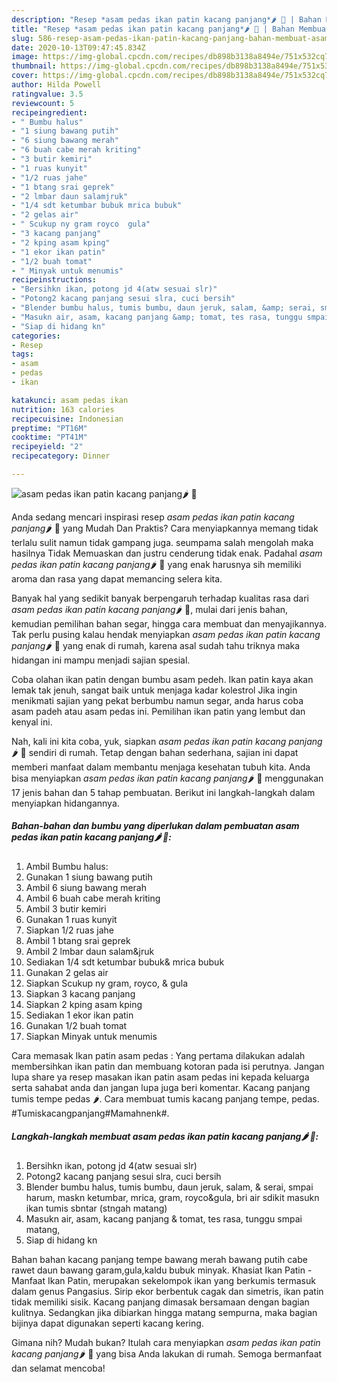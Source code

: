 ```yaml
---
description: "Resep *asam pedas ikan patin kacang panjang*🌶 🎏 | Bahan Membuat *asam pedas ikan patin kacang panjang*🌶 🎏 Yang Lezat Sekali"
title: "Resep *asam pedas ikan patin kacang panjang*🌶 🎏 | Bahan Membuat *asam pedas ikan patin kacang panjang*🌶 🎏 Yang Lezat Sekali"
slug: 586-resep-asam-pedas-ikan-patin-kacang-panjang-bahan-membuat-asam-pedas-ikan-patin-kacang-panjang-yang-lezat-sekali
date: 2020-10-13T09:47:45.834Z
image: https://img-global.cpcdn.com/recipes/db898b3138a8494e/751x532cq70/asam-pedas-ikan-patin-kacang-panjang🌶-🎏-foto-resep-utama.jpg
thumbnail: https://img-global.cpcdn.com/recipes/db898b3138a8494e/751x532cq70/asam-pedas-ikan-patin-kacang-panjang🌶-🎏-foto-resep-utama.jpg
cover: https://img-global.cpcdn.com/recipes/db898b3138a8494e/751x532cq70/asam-pedas-ikan-patin-kacang-panjang🌶-🎏-foto-resep-utama.jpg
author: Hilda Powell
ratingvalue: 3.5
reviewcount: 5
recipeingredient:
- " Bumbu halus"
- "1 siung bawang putih"
- "6 siung bawang merah"
- "6 buah cabe merah kriting"
- "3 butir kemiri"
- "1 ruas kunyit"
- "1/2 ruas jahe"
- "1 btang srai geprek"
- "2 lmbar daun salamjruk"
- "1/4 sdt ketumbar bubuk mrica bubuk"
- "2 gelas air"
- " Scukup ny gram royco  gula"
- "3 kacang panjang"
- "2 kping asam kping"
- "1 ekor ikan patin"
- "1/2 buah tomat"
- " Minyak untuk menumis"
recipeinstructions:
- "Bersihkn ikan, potong jd 4(atw sesuai slr)"
- "Potong2 kacang panjang sesui slra, cuci bersih"
- "Blender bumbu halus, tumis bumbu, daun jeruk, salam, &amp; serai, smpai harum, maskn ketumbar, mrica, gram, royco&amp;gula, bri air sdikit masukn ikan tumis sbntar (stngah matang)"
- "Masukn air, asam, kacang panjang &amp; tomat, tes rasa, tunggu smpai matang,"
- "Siap di hidang kn"
categories:
- Resep
tags:
- asam
- pedas
- ikan

katakunci: asam pedas ikan 
nutrition: 163 calories
recipecuisine: Indonesian
preptime: "PT16M"
cooktime: "PT41M"
recipeyield: "2"
recipecategory: Dinner

---
```



![*asam pedas ikan patin kacang panjang*🌶 🎏](https://img-global.cpcdn.com/recipes/db898b3138a8494e/751x532cq70/asam-pedas-ikan-patin-kacang-panjang🌶-🎏-foto-resep-utama.jpg)

Anda sedang mencari inspirasi resep *asam pedas ikan patin kacang panjang*🌶 🎏 yang Mudah Dan Praktis? Cara menyiapkannya memang tidak terlalu sulit namun tidak gampang juga. seumpama salah mengolah maka hasilnya Tidak Memuaskan dan justru cenderung tidak enak. Padahal *asam pedas ikan patin kacang panjang*🌶 🎏 yang enak harusnya sih memiliki aroma dan rasa yang dapat memancing selera kita.

Banyak hal yang sedikit banyak berpengaruh terhadap kualitas rasa dari *asam pedas ikan patin kacang panjang*🌶 🎏, mulai dari jenis bahan, kemudian pemilihan bahan segar, hingga cara membuat dan menyajikannya. Tak perlu pusing kalau hendak menyiapkan *asam pedas ikan patin kacang panjang*🌶 🎏 yang enak di rumah, karena asal sudah tahu triknya maka hidangan ini mampu menjadi sajian spesial.

Coba olahan ikan patin dengan bumbu asam pedeh. Ikan patin kaya akan lemak tak jenuh, sangat baik untuk menjaga kadar kolestrol Jika ingin menikmati sajian yang pekat berbumbu namun segar, anda harus coba asam padeh atau asam pedas ini. Pemilihan ikan patin yang lembut dan kenyal ini.


Nah, kali ini kita coba, yuk, siapkan *asam pedas ikan patin kacang panjang*🌶 🎏 sendiri di rumah. Tetap dengan bahan sederhana, sajian ini dapat memberi manfaat dalam membantu menjaga kesehatan tubuh kita. Anda bisa menyiapkan *asam pedas ikan patin kacang panjang*🌶 🎏 menggunakan 17 jenis bahan dan 5 tahap pembuatan. Berikut ini langkah-langkah dalam menyiapkan hidangannya.

<!--inarticleads1-->

##### Bahan-bahan dan bumbu yang diperlukan dalam pembuatan *asam pedas ikan patin kacang panjang*🌶 🎏:

1. Ambil  Bumbu halus:
1. Gunakan 1 siung bawang putih
1. Ambil 6 siung bawang merah
1. Ambil 6 buah cabe merah kriting
1. Ambil 3 butir kemiri
1. Gunakan 1 ruas kunyit
1. Siapkan 1/2 ruas jahe
1. Ambil 1 btang srai geprek
1. Ambil 2 lmbar daun salam&amp;jruk
1. Sediakan 1/4 sdt ketumbar bubuk&amp; mrica bubuk
1. Gunakan 2 gelas air
1. Siapkan  Scukup ny gram, royco, &amp; gula
1. Siapkan 3 kacang panjang
1. Siapkan 2 kping asam kping
1. Sediakan 1 ekor ikan patin
1. Gunakan 1/2 buah tomat
1. Siapkan  Minyak untuk menumis


Cara memasak Ikan patin asam pedas : Yang pertama dilakukan adalah membersihkan ikan patin dan membuang kotoran pada isi perutnya. Jangan lupa share ya resep masakan ikan patin asam pedas ini kepada keluarga serta sahabat anda dan jangan lupa juga beri komentar. Kacang panjang tumis tempe pedas 🌶️. Cara membuat tumis kacang panjang tempe, pedas. #Tumiskacangpanjang#Mamahnenk#. 

<!--inarticleads2-->

##### Langkah-langkah membuat *asam pedas ikan patin kacang panjang*🌶 🎏:

1. Bersihkn ikan, potong jd 4(atw sesuai slr)
1. Potong2 kacang panjang sesui slra, cuci bersih
1. Blender bumbu halus, tumis bumbu, daun jeruk, salam, &amp; serai, smpai harum, maskn ketumbar, mrica, gram, royco&amp;gula, bri air sdikit masukn ikan tumis sbntar (stngah matang)
1. Masukn air, asam, kacang panjang &amp; tomat, tes rasa, tunggu smpai matang,
1. Siap di hidang kn


Bahan bahan kacang panjang tempe bawang merah bawang putih cabe rawet daun bawang garam,gula,kaldu bubuk minyak. Khasiat Ikan Patin - Manfaat Ikan Patin, merupakan sekelompok ikan yang berkumis termasuk dalam genus Pangasius. Sirip ekor berbentuk cagak dan simetris, ikan patin tidak memiliki sisik. Kacang panjang dimasak bersamaan dengan bagian kulitnya. Sedangkan jika dibiarkan hingga matang sempurna, maka bagian bijinya dapat digunakan seperti kacang kering. 

Gimana nih? Mudah bukan? Itulah cara menyiapkan *asam pedas ikan patin kacang panjang*🌶 🎏 yang bisa Anda lakukan di rumah. Semoga bermanfaat dan selamat mencoba!
